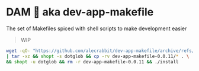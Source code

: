 # DAM 🦫 aka dev-app-makefile
The set of Makefiles spiced with shell scripts to make development easier

> WIP


```bash
wget -qO- "https://github.com/alecrabbit/dev-app-makefile/archive/refs/tags/0.0.11.tar.gz" \
| tar -xz && shopt -s dotglob && cp -rv dev-app-makefile-0.0.11/* . \
&& shopt -u dotglob && rm -r dev-app-makefile-0.0.11 && ./install
```